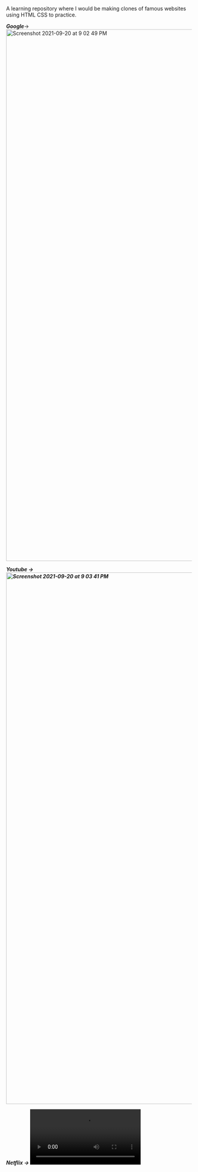 A learning repository where I would be making clones of famous websites using HTML CSS to practice.

<strong><i>Google</i></strong>->
<img width="1440" alt="Screenshot 2021-09-20 at 9 02 49 PM" src="https://user-images.githubusercontent.com/78612380/134029969-1cd20c65-4f2c-498f-8dd6-7d2f11c46cca.png">



<strong><i>Youtube<i><strong> ->
<img width="1440" alt="Screenshot 2021-09-20 at 9 03 41 PM" src="https://user-images.githubusercontent.com/78612380/134030104-4b84d828-608c-42dc-b372-83bdd011518a.png">
  
  
  
<strong><i>Netflix<i><strong> ->
![Watch the video](https://user-images.githubusercontent.com/78612380/134030665-7a009d7d-11d3-472f-867a-1004d443b905.mov)

